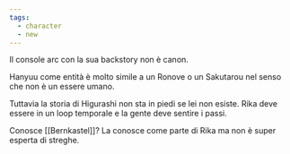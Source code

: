 ```yaml
---
tags:
  - character
  - new
---
```

Il console arc con la sua backstory non è canon.

Hanyuu come entità è molto simile a un Ronove o un Sakutarou nel senso che non è un essere umano.

Tuttavia la storia di Higurashi non sta in piedi se lei non esiste. Rika deve essere in un loop temporale e la gente deve sentire i passi.

Conosce [[Bernkastel]]? La conosce come parte di Rika ma non è super esperta di streghe.